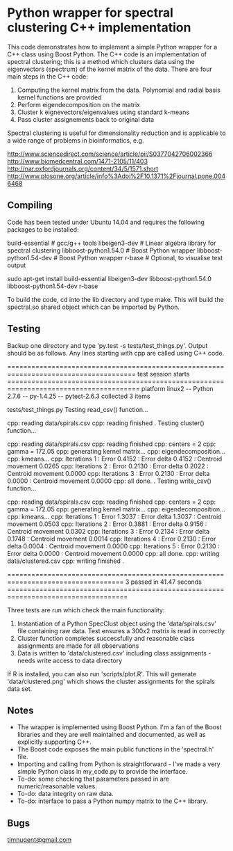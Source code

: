 # Python wrapper for spectral clustering C++ implementation

This code demonstrates how to implement a simple Python wrapper for a C++ class using Boost Python. The C++ code is an implementation of spectral clustering; this is a method which clusters data using the eigenvectors (spectrum) of the kernel matrix of the data. There are four main steps in the C++ code:

1. Computing the kernel matrix from the data. Polynomial and radial basis kernel functions are provided
2. Perform eigendecomposition on the matrix
3. Cluster k eignevectors/eigenvalues using standard k-means
4. Pass cluster assignements back to original data

Spectral clustering is useful for dimensionality reduction and is applicable to a wide range of problems in bioinformatics, e.g.

http://www.sciencedirect.com/science/article/pii/S0377042706002366
http://www.biomedcentral.com/1471-2105/11/403
http://nar.oxfordjournals.org/content/34/5/1571.short
http://www.plosone.org/article/info%3Adoi%2F10.1371%2Fjournal.pone.0046468

## Compiling

Code has been tested under Ubuntu 14.04 and requires the following packages to be installed:

build-essential # gcc/g++ tools
libeigen3-dev # Linear algebra library for spectral clustering
libboost-python1.54.0 # Boost Python wrapper
libboost-python1.54-dev # Boost Python wrapper
r-base #  Optional, to visualise test output

sudo apt-get install build-essential libeigen3-dev libboost-python1.54.0 libboost-python1.54-dev r-base

To build the code, cd into the lib directory and type make. This will build the spectral.so shared object which can be imported by Python.

## Testing

Backup one directory and type 'py.test -s tests/test_things.py'. Output should be as follows. Any lines starting with cpp are called using C++ code.

====================================================================================== test session starts =======================================================================================
platform linux2 -- Python 2.7.6 -- py-1.4.25 -- pytest-2.6.3
collected 3 items 

tests/test_things.py 
Testing read_csv() function...

cpp: reading data/spirals.csv
cpp: reading finished
.
Testing cluster() function...

cpp: reading data/spirals.csv
cpp: reading finished
cpp: centers = 2
cpp: gamma = 172.05
cpp: generating kernel matrix...
cpp: eigendecomposition...
cpp: kmeans...
cpp: Iterations 1 : Error 0.4152 : Error delta 0.4152 : Centroid movement 0.0265
cpp: Iterations 2 : Error 0.2130 : Error delta 0.2022 : Centroid movement 0.0000
cpp: Iterations 3 : Error 0.2130 : Error delta 0.0000 : Centroid movement 0.0000
cpp: all done.
.
Testing write_csv() function...

cpp: reading data/spirals.csv
cpp: reading finished
cpp: centers = 2
cpp: gamma = 172.05
cpp: generating kernel matrix...
cpp: eigendecomposition...
cpp: kmeans...
cpp: Iterations 1 : Error 1.3037 : Error delta 1.3037 : Centroid movement 0.0503
cpp: Iterations 2 : Error 0.3881 : Error delta 0.9156 : Centroid movement 0.0302
cpp: Iterations 3 : Error 0.2134 : Error delta 0.1748 : Centroid movement 0.0014
cpp: Iterations 4 : Error 0.2130 : Error delta 0.0004 : Centroid movement 0.0000
cpp: Iterations 5 : Error 0.2130 : Error delta 0.0000 : Centroid movement 0.0000
cpp: all done.
cpp: writing data/clustered.csv
cpp: writing finished
.

=================================================================================== 3 passed in 41.47 seconds ====================================================================================

Three tests are run which check the main functionality:

1. Instantiation of a Python SpecClust object using the 'data/spirals.csv' file containing raw data. Test ensures a 300x2 matrix is read in correctly
2. Cluster function completes successfully and reasonable class assignments are made for all observations
3. Data is written to 'data/clustered.csv' including class assignments - needs write access to data directory

If R is installed, you can also run 'scripts/plot.R'. This will generate 'data/clustered.png' which shows the cluster assignments for the spirals data set.

## Notes

- The wrapper is implemented using Boost Python. I'm a fan of the Boost libraries and they are well maintained and documented, as well as explicitly supporting C++. 
- The Boost code exposes the main public functions in the 'spectral.h' file. 
- Importing and calling from Python is straightforward - I've made a very simple Python class in my_code.py to provide the interface.
- To-do: some checking that parameters passed in are numeric/reasonable values.
- To-do: data integrity on raw data.
- To-do: interface to pass a Python numpy matrix to the C++ library.

## Bugs

timnugent@gmail.com

